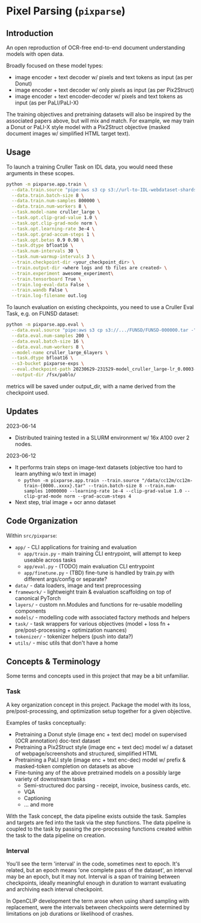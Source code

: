 # Pixel Parsing (`pixparse`)

## Introduction

An open reproduction of OCR-free end-to-end document understanding models with open data.

Broadly focused on these model types:
* image encoder + text decoder w/ pixels and text tokens as input (as per Donut)
* image encoder + text decoder w/ only pixels as input (as per Pix2Struct)
* image encoder + text encoder-decoder w/ pixels and text tokens as input (as per PaLI/PaLI-X)

The training objectives and pretraining datasets will also be inspired by the associated papers above, but will mix and match. For example, we may train a Donut or PaLI-X style model with a Pix2Struct objective (masked document images w/ simplified HTML target text).

## Usage

To launch a training Cruller Task on IDL data, you would need these arguments in these scopes.

```bash
python -m pixparse.app.train \
  --data.train.source "pipe:aws s3 cp s3://url-to-IDL-webdataset-shards/idl_shard-00{000..699}.tar -" \
  --data.train.batch-size 8 \
  --data.train.num-samples 800000 \
  --data.train.num-workers 8 \
  --task.model-name cruller_large \
  --task.opt.clip-grad-value 1.0 \
  --task.opt.clip-grad-mode norm \
  --task.opt.learning-rate 3e-4 \
  --task.opt.grad-accum-steps 1 \
  --task.opt.betas 0.9 0.98 \
  --task.dtype bfloat16 \
  --task.num-intervals 30 \
  --task.num-warmup-intervals 3 \
  --train.checkpoint-dir <your_checkpoint_dir> \
  --train.output-dir <where logs and tb files are created> \
  --train.experiment awesome_experiment\
  --train.tensorboard True \
  --train.log-eval-data False \
  --train.wandb False \
  --train.log-filename out.log

```

To launch evaluation on existing checkpoints, you need to use a Cruller Eval Task, e.g. on FUNSD dataset:

```bash
python -m pixparse.app.eval \
  --data.eval.source "pipe:aws s3 cp s3://.../FUNSD/FUNSD-000000.tar -" \
  --data.eval.num-samples 200 \
  --data.eval.batch-size 16 \
  --data.eval.num-workers 8 \
  --model-name cruller_large_6layers \
  --task.dtype bfloat16 \
  --s3-bucket pixparse-exps \
  --eval.checkpoint-path 20230629-231529-model_cruller_large-lr_0.0003-b_12/checkpoints/checkpoint-29.pt \
  --output-dir /fsx/pablo/
```

metrics will be saved under output_dir, with a name derived from the checkpoint used. 

## Updates

2023-06-14
* Distributed training tested in a SLURM environment w/ 16x A100 over 2 nodes.

2023-06-12
* It performs train steps on image-text datasets (objective too hard to learn anything w/o text in image)
  * `python -m pixparse.app.train --train.source "/data/cc12m/cc12m-train-{0000..xxxx}.tar" --train.batch-size 8 --train.num-samples 10000000 --learning-rate 1e-4 --clip-grad-value 1.0 --clip-grad-mode norm --grad-accum-steps 4`
* Next step, trial image + ocr anno dataset

## Code Organization

Within `src/pixparse`:
* `app/` - CLI applications for training and evaluation
  * `app/train.py` - main training CLI entrypoint, will attempt to keep useable across tasks
  * `app/eval.py` - (TODO) main evaluation CLI entrypoint
  * `app/finetune.py` - (TBD) fine-tune is handled by train.py with different args/config or separate?
* `data/` - data loaders, image and text preprocessing
* `framework/` - lightweight train & evaluation scaffolding on top of canonical PyTorch
* `layers/` - custom nn.Modules and functions for re-usable modelling components
* `models/` - modelling code with associated factory methods and helpers
* `task/` - task wrappers for various objectives (model + loss fn + pre/post-processing + optimization nuances)
* `tokenizer/` - tokenizer helpers (push into data?)
* `utils/` - misc utils that don't have a home

## Concepts & Terminology

Some terms and concepts used in this project that may be a bit unfamiliar.

### Task
A key organization concept in this project. Package the model with its loss, pre/post-processing, and optimization setup together for a given objective.

Examples of tasks conceptually:
  * Pretraining a Donut style (image enc + text dec) model on supervised (OCR annotation) doc-text dataset
  * Pretraining a Pix2Struct style (image enc + text dec) model w/ a dataset of webpage/screenshots and structured, simplified HTML
  * Pretraining a PaLI style (image enc + text enc-dec) model w/ prefix & masked-token completion on datasets as above
  * Fine-tuning any of the above pretrained models on a possibly large variety of downstream tasks
    * Semi-structured doc parsing - receipt, invoice, business cards, etc.
    * VQA
    * Captioning
    * ... and more

With the Task concept, the data pipeline exists outside the task. Samples and targets are fed into the task via the step functions. The data pipeline is coupled to the task by passing the pre-processing functions created within the task to the data pipeline on creation.

### Interval

You'll see the term 'interval' in the code, sometimes next to epoch. It's related, but an epoch means 'one complete pass of the dataset', an interval may be an epoch, but it may not. Interval is a span of training between checkpoints, ideally meaningful enough in duration to warrant evaluating and archiving each interval checkpoint.

In OpenCLIP development the term arose when using shard sampling with replacement, were the intervals between checkpoints were determined by limitations on job durations or likelihood of crashes.
